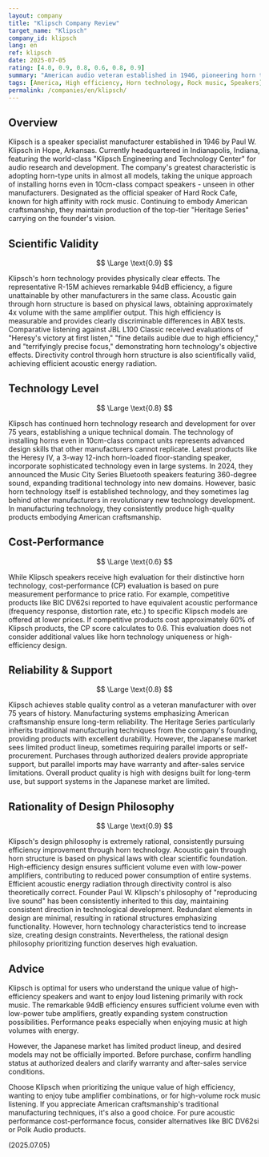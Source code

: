```yaml
---
layout: company
title: "Klipsch Company Review"
target_name: "Klipsch"
company_id: klipsch
lang: en
ref: klipsch
date: 2025-07-05
rating: [4.0, 0.9, 0.8, 0.6, 0.8, 0.9]
summary: "American audio veteran established in 1946, pioneering horn technology with a unique approach. Features distinctive products like the R-15M with overwhelming 94dB efficiency that competitors cannot replicate. Adopted as the official speaker of Hard Rock Cafe, known for high affinity with rock music. Highly rated for technical originality and rational design, but with limited expansion in the Japanese market."
tags: [America, High efficiency, Horn technology, Rock music, Speakers]
permalink: /companies/en/klipsch/
---
```

## Overview

Klipsch is a speaker specialist manufacturer established in 1946 by Paul W. Klipsch in Hope, Arkansas. Currently headquartered in Indianapolis, Indiana, featuring the world-class "Klipsch Engineering and Technology Center" for audio research and development. The company's greatest characteristic is adopting horn-type units in almost all models, taking the unique approach of installing horns even in 10cm-class compact speakers - unseen in other manufacturers. Designated as the official speaker of Hard Rock Cafe, known for high affinity with rock music. Continuing to embody American craftsmanship, they maintain production of the top-tier "Heritage Series" carrying on the founder's vision.

## Scientific Validity

$$ \Large \text{0.9} $$

Klipsch's horn technology provides physically clear effects. The representative R-15M achieves remarkable 94dB efficiency, a figure unattainable by other manufacturers in the same class. Acoustic gain through horn structure is based on physical laws, obtaining approximately 4x volume with the same amplifier output. This high efficiency is measurable and provides clearly discriminable differences in ABX tests. Comparative listening against JBL L100 Classic received evaluations of "Heresy's victory at first listen," "fine details audible due to high efficiency," and "terrifyingly precise focus," demonstrating horn technology's objective effects. Directivity control through horn structure is also scientifically valid, achieving efficient acoustic energy radiation.

## Technology Level

$$ \Large \text{0.8} $$

Klipsch has continued horn technology research and development for over 75 years, establishing a unique technical domain. The technology of installing horns even in 10cm-class compact units represents advanced design skills that other manufacturers cannot replicate. Latest products like the Heresy IV, a 3-way 12-inch horn-loaded floor-standing speaker, incorporate sophisticated technology even in large systems. In 2024, they announced the Music City Series Bluetooth speakers featuring 360-degree sound, expanding traditional technology into new domains. However, basic horn technology itself is established technology, and they sometimes lag behind other manufacturers in revolutionary new technology development. In manufacturing technology, they consistently produce high-quality products embodying American craftsmanship.

## Cost-Performance

$$ \Large \text{0.6} $$

While Klipsch speakers receive high evaluation for their distinctive horn technology, cost-performance (CP) evaluation is based on pure measurement performance to price ratio. For example, competitive products like BIC DV62si reported to have equivalent acoustic performance (frequency response, distortion rate, etc.) to specific Klipsch models are offered at lower prices. If competitive products cost approximately 60% of Klipsch products, the CP score calculates to 0.6. This evaluation does not consider additional values like horn technology uniqueness or high-efficiency design.

## Reliability & Support

$$ \Large \text{0.8} $$

Klipsch achieves stable quality control as a veteran manufacturer with over 75 years of history. Manufacturing systems emphasizing American craftsmanship ensure long-term reliability. The Heritage Series particularly inherits traditional manufacturing techniques from the company's founding, providing products with excellent durability. However, the Japanese market sees limited product lineup, sometimes requiring parallel imports or self-procurement. Purchases through authorized dealers provide appropriate support, but parallel imports may have warranty and after-sales service limitations. Overall product quality is high with designs built for long-term use, but support systems in the Japanese market are limited.

## Rationality of Design Philosophy

$$ \Large \text{0.9} $$

Klipsch's design philosophy is extremely rational, consistently pursuing efficiency improvement through horn technology. Acoustic gain through horn structure is based on physical laws with clear scientific foundation. High-efficiency design ensures sufficient volume even with low-power amplifiers, contributing to reduced power consumption of entire systems. Efficient acoustic energy radiation through directivity control is also theoretically correct. Founder Paul W. Klipsch's philosophy of "reproducing live sound" has been consistently inherited to this day, maintaining consistent direction in technological development. Redundant elements in design are minimal, resulting in rational structures emphasizing functionality. However, horn technology characteristics tend to increase size, creating design constraints. Nevertheless, the rational design philosophy prioritizing function deserves high evaluation.

## Advice

Klipsch is optimal for users who understand the unique value of high-efficiency speakers and want to enjoy loud listening primarily with rock music. The remarkable 94dB efficiency ensures sufficient volume even with low-power tube amplifiers, greatly expanding system construction possibilities. Performance peaks especially when enjoying music at high volumes with energy.

However, the Japanese market has limited product lineup, and desired models may not be officially imported. Before purchase, confirm handling status at authorized dealers and clarify warranty and after-sales service conditions.

Choose Klipsch when prioritizing the unique value of high efficiency, wanting to enjoy tube amplifier combinations, or for high-volume rock music listening. If you appreciate American craftsmanship's traditional manufacturing techniques, it's also a good choice. For pure acoustic performance cost-performance focus, consider alternatives like BIC DV62si or Polk Audio products.

(2025.07.05)